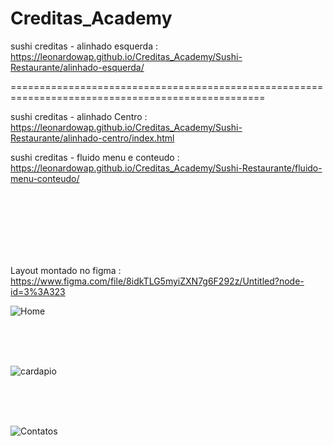 # Creditas_Academy

sushi creditas - alinhado esquerda : https://leonardowap.github.io/Creditas_Academy/Sushi-Restaurante/alinhado-esquerda/

==================================================================================================

sushi creditas - alinhado Centro : https://leonardowap.github.io/Creditas_Academy/Sushi-Restaurante/alinhado-centro/index.html

sushi creditas - fluido menu e conteudo : https://leonardowap.github.io/Creditas_Academy/Sushi-Restaurante/fluido-menu-conteudo/

<br><br><br>
<br><br><br>

Layout montado no figma : https://www.figma.com/file/8idkTLG5myiZXN7g6F292z/Untitled?node-id=3%3A323

![Home](https://user-images.githubusercontent.com/57870208/157260416-a409bffa-8269-4f33-aa05-7af4680307f4.png)

<br><br><br>

![cardapio](https://user-images.githubusercontent.com/57870208/157260570-db67df52-dab8-4233-9fac-d2d5056d41f6.png)

<br><br><br>

![Contatos](https://user-images.githubusercontent.com/57870208/157260597-c79e144a-1d63-4832-8100-ba1377a7b6ae.png)


